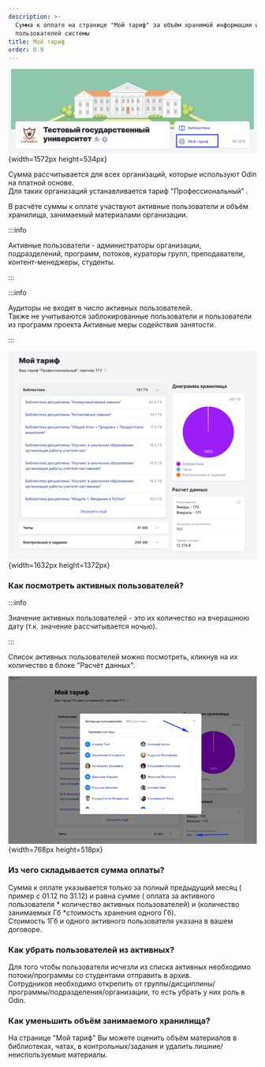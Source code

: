 ```yaml
---
description: >-
  Сумма к оплате на странице "Мой тариф" за объём хранимой информации и активных
  пользователей системы
title: Мой тариф
order: 0.9
---
```


![](./moi-tarif.png){width=1572px height=534px}

Сумма рассчитывается для всех организаций, которые используют   Odin на платной основе. \
Для таких организаций устанавливается тариф "Профессиональный” .

В расчёте суммы к оплате участвуют активные пользователи и объём хранилища, занимаемый материалами организации.

:::info 

Активные пользователи - администраторы организации, подразделений, программ, потоков, кураторы групп, преподаватели, контент-менеджеры, студенты.

:::

:::info 

Аудиторы не входят в число активных пользователей. \
Также не учитываются заблокированные пользователи и пользователи из программ проекта Активные меры содействия занятости.

:::

![](./moi-tarif-2.png){width=1632px height=1372px}

### **Как посмотреть активных пользователей?**

:::info 

Значение активных пользователей - это их количество на вчерашнюю дату (т.к. значение рассчитывается ночью).

:::

Список активных пользователей можно посмотреть, кликнув на их количество в блоке "Расчёт данных".

![](./moi-tarif-3.png){width=768px height=518px}

### **Из чего складывается сумма оплаты?**

Сумма к оплате указывается только за полный предыдущий месяц ( пример с 01.12 по 31.12) и равна сумме ( оплата за активного пользователя \* количество активных пользователей) и (количество занимаемых Гб \*стоимость хранения одного Гб).\
Стоимость 1Гб и одного активного пользователя указана в вашем договоре.

### Как убрать пользователей из активных?

Для того чтобы пользователи исчезли из списка активных необходимо потоки/программы со студентами отправить в архив.\
Сотрудников необходимо открепить от группы/дисциплины/программы/подразделения/организации, то есть убрать у них роль в Odin.

### Как уменьшить объём занимаемого хранилища?

На странице "Мой тариф" Вы можете оценить  объём материалов в библиотеках, чатах, в контрольных/задания и удалить лишние/неиспользуемые материалы.